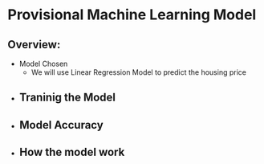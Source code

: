 # Provisional Machine Learning Model
## Overview:
  - Model Chosen
     - We will use Linear Regression Model to predict the housing price
  - Traninig the Model
     - 
  - Model Accuracy
     -
  - How the model work
     -
